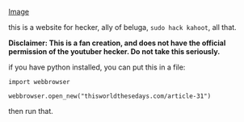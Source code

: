 [Image](https://static.wikia.nocookie.net/beluga/images/7/7e/Heckerwebsite.png/revision/latest?cb=20210908042243)


this is a website for hecker, ally of beluga, `sudo hack kahoot`, all that. 

**Disclaimer: This is a fan creation, and does not have the official permission of the youtuber hecker. Do not take this seriously.**


if you have python installed, you can put this in a file:
```
import webbrowser

webbrowser.open_new("thisworldthesedays.com/article-31")
```
then run that.


